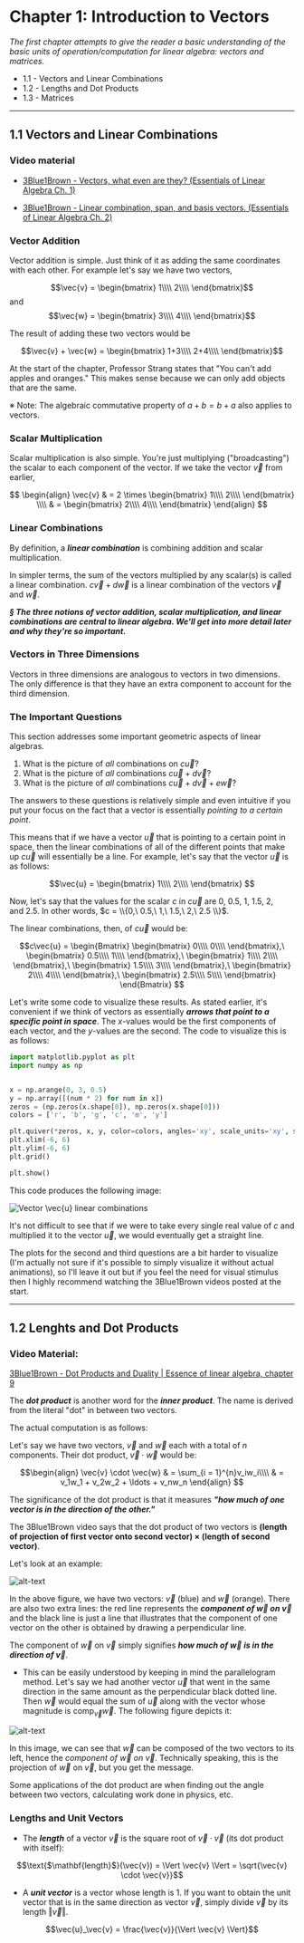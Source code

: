 # Chapter 1: Introduction to Vectors

_The first chapter attempts to give the reader a basic understanding of the basic units of operation/computation for linear algebra: vectors and matrices._

* 1.1 - Vectors and Linear Combinations
* 1.2 - Lengths and Dot Products
* 1.3 - Matrices

---

## 1.1 Vectors and Linear Combinations

### Video material
  * [3Blue1Brown - Vectors, what even are they? (Essentials of Linear Algebra Ch. 1)](https://www.youtube.com/watch?v=fNk_zzaMoSs&list=PLZHQObOWTQDPD3MizzM2xVFitgF8hE_ab&index=1)

  * [3Blue1Brown - Linear combination, span, and basis vectors. (Essentials of Linear Algebra Ch. 2)](https://www.youtube.com/watch?v=k7RM-ot2NWY&list=PLZHQObOWTQDPD3MizzM2xVFitgF8hE_ab&index=2)


### Vector Addition

Vector addition is simple. Just think of it as adding the same coordinates with each other. For example let's say we have two vectors,

$$\vec{v} = \begin{bmatrix}
1\\\\
2\\\\
\end{bmatrix}$$
and
$$\vec{w} = \begin{bmatrix}
3\\\\
4\\\\
\end{bmatrix}$$

The result of adding these two vectors would be

$$\vec{v} + \vec{w} = \begin{bmatrix}
1+3\\\\
2+4\\\\
\end{bmatrix}$$


At the start of the chapter, Professor Strang states that "You can't add apples and oranges." This makes sense because we can only add objects that are the same.

※ Note: The algebraic commutative property of $a + b = b + a$ also applies to vectors.


### Scalar Multiplication

Scalar multiplication is also simple. You're just multiplying ("broadcasting") the scalar to each component of the vector. If we take the vector $\vec{v}$ from earlier,

$$
\begin{align}
\vec{v} & = 2 \times \begin{bmatrix}
1\\\\
2\\\\
\end{bmatrix} \\\\
& = 
\begin{bmatrix}
2\\\\
4\\\\
\end{bmatrix}
\end{align}
$$


### Linear Combinations

By definition, a _**linear combination**_ is combining addition and scalar multiplication.

In simpler terms, the sum of the vectors multiplied by any scalar(s) is called a linear combination. $c\vec{v} + d\vec{w}$ is a linear combination of the vectors $\vec{v}$ and $\vec{w}$.

_**§ The three notions of vector addition, scalar multiplication, and linear combinations are central to linear algebra. We'll get into more detail later and why they're so important.**_


### Vectors in Three Dimensions

Vectors in three dimensions are analogous to vectors in two dimensions. The only difference is that they have an extra component to account for the third dimension.


### The Important Questions

This section addresses some important geometric aspects of linear algebras.

1. What is the picture of _all_ combinations on $c\vec{u}$?
2. What is the picture of _all_ combinations $c\vec{u} + d\vec{v}$?
3. What is the picture of _all_ combinations $c\vec{u} + d\vec{v} + e\vec{w}$?

The answers to these questions is relatively simple and even intuitive if you put your focus on the fact that a vector is essentially _pointing to a certain point_.

This means that if we have a vector $\vec{u}$ that is pointing to a certain point in space, then the linear combinations of all of the different points that make up $c\vec{u}$ will essentially be a line. For example, let's say that the vector $\vec{u}$ is as follows:

$$\vec{u} =
\begin{bmatrix}
1\\\\
2\\\\
\end{bmatrix}
$$

Now, let's say that the values for the scalar $c$ in $c\vec{u}$ are $0$,$\ 0.5$,$\ 1$,$\ 1.5$,$\ 2$, and$\ 2.5$. In other words, $c = \\{0,\  0.5,\ 1,\ 1.5,\ 2,\ 2.5 \\}$.

The linear combinations, then, of $c\vec{u}$ would be:

$$c\vec{u} =
\begin{Bmatrix}
\begin{bmatrix}
  0\\\\
  0\\\\
\end{bmatrix},\ 
\begin{bmatrix}
  0.5\\\\
  1\\\\
\end{bmatrix},\ 
\begin{bmatrix}
  1\\\\
  2\\\\
\end{bmatrix},\ 
\begin{bmatrix}
  1.5\\\\
  3\\\\
\end{bmatrix},\ 
\begin{bmatrix}
  2\\\\
  4\\\\
\end{bmatrix},\ 
\begin{bmatrix}
  2.5\\\\
  5\\\\
\end{bmatrix}
\end{Bmatrix}
$$

Let's write some code to visualize these results. As stated earlier, it's convenient if we think of vectors as essentially _**arrows that point to a specific point in space**_. The $x$-values would be the first components of each vector, and the $y$-values are the second. The code to visualize this is as follows:

```Python
import matplotlib.pyplot as plt
import numpy as np


x = np.arange(0, 3, 0.5)
y = np.array([(num * 2) for num in x])
zeros = (np.zeros(x.shape[0]), np.zeros(x.shape[0]))
colors = ['r', 'b', 'g', 'c', 'm', 'y']

plt.quiver(*zeros, x, y, color=colors, angles='xy', scale_units='xy', scale=1)
plt.xlim(-6, 6)
plt.ylim(-6, 6)
plt.grid()

plt.show()
```

This code produces the following image:

![Vector $\vec{u}$ linear combinations](https://github.com/seankala/ml_study_group/blob/master/Images/Math/vector_plots.png?raw=true)

It's not difficult to see that if we were to take every single real value of $c$ and multiplied it to the vector $\vec{u}$, we would eventually get a straight line.

The plots for the second and third questions are a bit harder to visualize (I'm actually not sure if it's possible to simply visualize it without actual animations), so I'll leave it out but if you feel the need for visual stimulus then I highly recommend watching the 3Blue1Brown videos posted at the start.

---

## 1.2 Lenghts and Dot Products

### Video Material:

[3Blue1Brown - Dot Products and Duality | Essence of linear algebra, chapter 9](https://www.youtube.com/watch?v=LyGKycYT2v0&t=2s)

The _**dot product**_ is another word for the _**inner product**_. The name is derived from the literal "dot" in between two vectors.

The actual computation is as follows:

Let's say we have two vectors, $\vec{v}$ and $\vec{w}$ each with a total of $n$ components. Their dot product, $\vec{v} \cdot \vec{w}$ would be:

$$\begin{align}
\vec{v} \cdot \vec{w} & = \sum_{i = 1}^{n}v_iw_i\\\\
& = v_1w_1 + v_2w_2 + \ldots + v_nw_n
\end{align}
$$

The significance of the dot product is that it measures _**"how much of one vector is in the direction of the other."**_

The 3Blue1Brown video says that the dot product of two vectors is **(length of projection of first vector onto second vector) $\times$ (length of second vector)**.

Let's look at an example:

![alt-text](https://github.com/seankala/ml_study_group/blob/master/Images/Math/ch1_1-2_example1.png?raw=true)

In the above figure, we have two vectors: $\vec{v}$ (blue) and $\vec{w}$ (orange). There are also two extra lines: the red line represents the _**component of $\vec{w}$ on $\vec{v}$**_ and the black line is just a line that illustrates that the component of one vector on the other is obtained by drawing a perpendicular line.

The component of $\vec{w}$ on $\vec{v}$ simply signifies _**how much of $\vec{w}$ is in the direction of $\vec{v}$**_.
  * This can be easily understood by keeping in mind the parallelogram method. Let's say we had another vector $\vec{u}$ that went in the same direction in the same amount as the perpendicular black dotted line. Then $\vec{w}$ would equal the sum of $\vec{u}$ along with the vector whose magnitude is $\text{comp}_{\vec{v}}\vec{w}$. The following figure depicts it:
  
![alt-text](https://github.com/seankala/ml_study_group/blob/master/Images/Math/ch1_1-2_example2.png?raw=true)

In this image, we can see that $\vec{w}$ can be composed of the two vectors to its left, hence the *component of $\vec{w}$ on $\vec{v}$*. Technically speaking, this is the projection of $\vec{w}$ on $\vec{v}$, but you get the message.

Some applications of the dot product are when finding out the angle between two vectors, calculating work done in physics, etc.

### Lengths and Unit Vectors

* The _**length**_ of a vector $\vec{v}$ is the square root of $\vec{v} \cdot \vec{v}$ (its dot product with itself):

$$\text{$\mathbf{length}$}(\vec{v}) = \Vert \vec{v} \Vert = \sqrt{\vec{v} \cdot \vec{v}}$$

* A _**unit vector**_ is a vector whose length is $1$. If you want to obtain the unit vector that is in the same direction as vector $\vec{v}$, simply divide $\vec{v}$ by its length $\Vert \vec{v} \Vert$.

$$\vec{u}_\vec{v} = \frac{\vec{v}}{\Vert \vec{v} \Vert}$$
